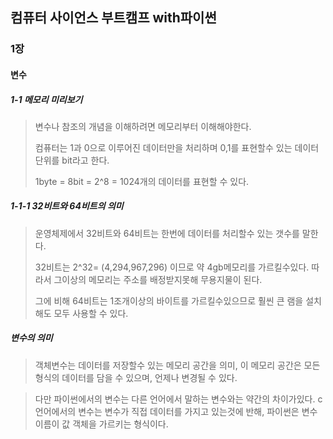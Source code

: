 ## 컴퓨터 사이언스 부트캠프 with파이썬

### 1장

#### 변수

##### 	1-1 메모리 미리보기

> 변수나 참조의 개념을 이해하려면 메모리부터 이해해야한다.
>
> 컴퓨터는 1과 0으로 이루어진 데이터만을 처리하며 0,1를 표현할수 있는 데이터 단위를 bit라고 한다.
>
> 1byte = 8bit = 2^8 = 1024개의 데이터를 표현할 수 있다.

##### 1-1-1 32비트와 64비트의 의미

> 운영체제에서 32비트와 64비트는 한번에 데이터를 처리할수 있는 갯수를 말한다.
>
> 32비트는 2^32= (4,294,967,296) 이므로 약 4gb메모리를 가르킬수있다. 따라서 그이상의 메모리는 주소를 배정받지못해 무용지물이 된다.
>
> 그에 비해 64비트는 1조개이상의 바이트를 가르킬수있으므로 훨씬 큰 램을 설치해도 모두 사용할 수 있다.

##### 변수의 의미
> 객체변수는 데이터를 저장할수 있는 메모리 공간을 의미, 이 메모리 공간은 모든 형식의 데이터를 담을 수 있으며, 언제나 변경될 수 있다.

> 다만 파이썬에서의 변수는 다른 언어에서 말하는 변수와는 약간의 차이가있다. c언어에서의 변수는 변수가 직접 데이터를 가지고 있는것에 반해, 파이썬은 변수이름이 값 객체을 가르키는 형식이다.